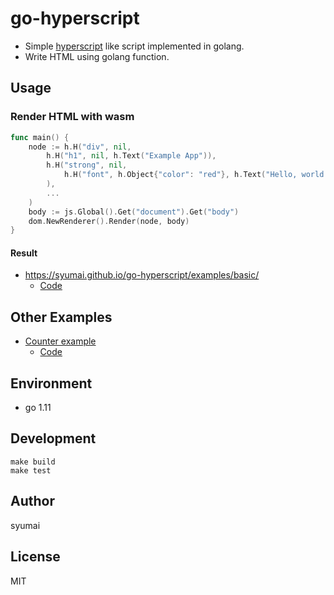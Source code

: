 # go-hyperscript

* Simple [hyperscript](https://github.com/hyperhype/hyperscript) like script implemented in golang.
* Write HTML using golang function.

## Usage

### Render HTML with wasm

```go
func main() {
	node := h.H("div", nil,
		h.H("h1", nil, h.Text("Example App")),
		h.H("strong", nil,
			h.H("font", h.Object{"color": "red"}, h.Text("Hello, world!")),
		),
		...
	)
	body := js.Global().Get("document").Get("body")
	dom.NewRenderer().Render(node, body)
}
```

#### Result

* https://syumai.github.io/go-hyperscript/examples/basic/
  - [Code](https://github.com/syumai/go-hyperscript/tree/master/examples/basic/main.go)

## Other Examples

* [Counter example](https://syumai.github.io/go-hyperscript/examples/counter/)
  - [Code](https://github.com/syumai/go-hyperscript/tree/master/examples/counter/main.go)

## Environment

* go 1.11

## Development

```console
make build
make test
```

## Author

syumai

## License

MIT
